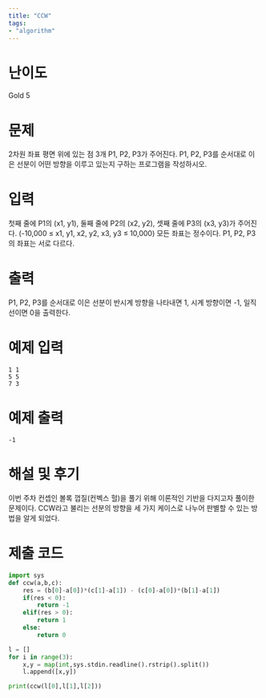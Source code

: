 ```yaml
---
title: "CCW"
tags:
- "algorithm"
---
```


# 난이도
Gold 5

# 문제
2차원 좌표 평면 위에 있는 점 3개 P1, P2, P3가 주어진다. P1, P2, P3를 순서대로 이은 선분이 어떤 방향을 이루고 있는지 구하는 프로그램을 작성하시오.

# 입력
첫째 줄에 P1의 (x1, y1), 둘째 줄에 P2의 (x2, y2), 셋째 줄에 P3의 (x3, y3)가 주어진다. (-10,000 ≤ x1, y1, x2, y2, x3, y3 ≤ 10,000) 모든 좌표는 정수이다. P1, P2, P3의 좌표는 서로 다르다.

# 출력
P1, P2, P3를 순서대로 이은 선분이 반시계 방향을 나타내면 1, 시계 방향이면 -1, 일직선이면 0을 출력한다.

# 예제 입력
```
1 1
5 5
7 3
```

# 예제 출력
```
-1
```

# 해설 및 후기
이번 주차 컨셉인 볼록 껍질(컨벡스 헐)을 풀기 위해 이론적인 기반을 다지고자 풀이한 문제이다. CCW라고 불리는 선분의 방향을 세 가지 케이스로 나누어 판별할 수 있는 방법을 알게 되었다.

# 제출 코드
```py
import sys
def ccw(a,b,c):
    res = (b[0]-a[0])*(c[1]-a[1]) - (c[0]-a[0])*(b[1]-a[1])
    if(res < 0):
        return -1
    elif(res > 0):
        return 1
    else:
        return 0

l = []
for i in range(3):
    x,y = map(int,sys.stdin.readline().rstrip().split())
    l.append([x,y])

print(ccw(l[0],l[1],l[2]))
```